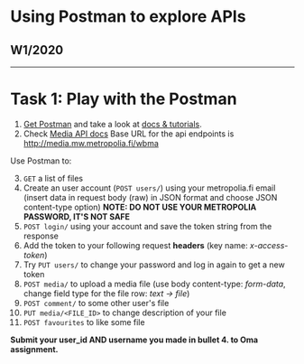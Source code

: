 # Using Postman to explore APIs

## W1/2020

---

# Task 1: Play with the Postman

1. [Get Postman](https://www.getpostman.com/) and take a look at [docs & tutorials](https://www.getpostman.com/docs/).
2. Check [Media API docs](http://media.mw.metropolia.fi/wbma/docs/) Base URL for the api endpoints is <http://media.mw.metropolia.fi/wbma> 

Use Postman to:

3. `GET` a list of files 
4. Create an user account (`POST users/`) using your metropolia.fi email (insert data in request body (raw) in JSON format and choose JSON content-type option)
  **NOTE: DO NOT USE YOUR METROPOLIA PASSWORD, IT'S NOT SAFE**
5. `POST login/` using your account and save the token string from the response
6. Add the token to your following request **headers** (key name: _x-access-token_)
7. Try `PUT users/` to change your password and log in again to get a new token
8. `POST media/` to upload a media file (use body content-type: _form-data_, change field type for the file row: _text -> file_)
9. `POST comment/` to some other user's file
10. `PUT media/<FILE_ID>` to change description of your file
11. `POST favourites` to like some file

**Submit your user_id AND username you made in bullet 4. to Oma assignment.**
